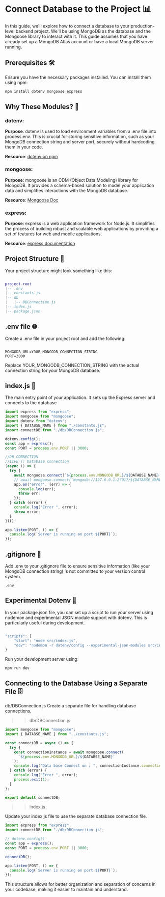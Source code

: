 # Connect Database to the Project 📊

In this guide, we'll explore how to connect a database to your production-level backend project. We'll be using MongoDB as the database and the Mongoose library to interact with it. This guide assumes that you have already set up a MongoDB Atlas account or have a local MongoDB server running.

## Prerequisites 🛠️

Ensure you have the necessary packages installed. You can install them using npm:

```bash
npm install dotenv mongoose express
```

## Why These Modules? 🤔

### dotenv:

**Purpose**: dotenv is used to load environment variables from a .env file into process.env. This is crucial for storing sensitive information, such as your MongoDB connection string and server port, securely without hardcoding them in your code.

**Resource**: [dotenv on npm](https://www.npmjs.com/package/dotenv?activeTab=readme)

### mongoose:

**Purpose**: mongoose is an ODM (Object Data Modeling) library for MongoDB. It provides a schema-based solution to model your application data and simplifies interactions with the MongoDB database.

**Resource**: [Mongoose Doc](https://mongoosejs.com/)

### express:

**Purpose**: express is a web application framework for Node.js. It simplifies the process of building robust and scalable web applications by providing a set of features for web and mobile applications.

**Resource**: [express documentation](https://expressjs.com/)

## Project Structure 📂

Your project structure might look something like this:

```lua

project-root
|-- .env
|-- constants.js
|-- db
|   |-- DBConnection.js
|-- index.js
|-- package.json
```

## .env file 🌐

Create a .env file in your project root and add the following:

```plaintext

MONGODB_URL=YOUR_MONGODB_CONNECTION_STRING
PORT=3000
```

Replace YOUR_MONGODB_CONNECTION_STRING with the actual connection string for your MongoDB database.

## index.js 🚀

The main entry point of your application. It sets up the Express server and connects to the database

```js
import express from "express";
import mongoose from "mongoose";
import dotenv from "dotenv";
import { DATABSE_NAME } from "./constants.js";
import connectDB from "./db/DBConnection.js";

dotenv.config();
const app = express();
const PORT = process.env.PORT || 3000;

//DB CONNECTION
//IIFE () Database connection
(async () => {
  try {
    await mongoose.connect(`${process.env.MONGODB_URL}/${DATABSE_NAME}`);
    // await mongoose.connect(`mongodb://127.0.0.1:27017/${DATABSE_NAME}`)
    app.on("error", (err) => {
      console.log(err);
      throw err;
    });
  } catch (error) {
    console.log("Error ", error);
    throw error;
  }
})();

app.listen(PORT, () => {
  console.log(`Server is running on port ${PORT}`);
});
```

## .gitignore 🚫

Add .env to your .gitignore file to ensure sensitive information (like your MongoDB connection string) is not committed to your version control system.

```
.env

```

## Experimental Dotenv 🧪

In your package.json file, you can set up a script to run your server using nodemon and experimental JSON module support with dotenv. This is particularly useful during development.

```js

"scripts": {
    "start": "node src/index.js",
    "dev": "nodemon -r dotenv/config --experimental-json-modules src/index.js"
}
```

Run your development server using:

```
npm run dev
```

## Connecting to the Database Using a Separate File 🗄️

db/DBConnection.js
Create a separate file for handling database connections.

> > db/DBConnection.js

```js
import mongoose from "mongoose";
import { DATABSE_NAME } from "../constants.js";

const connectDB = async () => {
  try {
    const connectionInstance = await mongoose.connect(
      `${process.env.MONGODB_URL}/${DATABSE_NAME}`
    );
    console.log("Data base Connect on : ", connectionInstance.connection.host);
  } catch (error) {
    console.log("Error ", error);
    process.exit(1);
  }
};

export default connectDB;
```

> > index.js

Update your index.js file to use the separate database connection file.

```js
import express from "express";
import connectDB from "./db/DBConnection.js";

// dotenv.config()
const app = express();
const PORT = process.env.PORT || 3000;

connectDB();

app.listen(PORT, () => {
  console.log(`Server is running on port ${PORT}`);
});
```

This structure allows for better organization and separation of concerns in your codebase, making it easier to maintain and understand.

